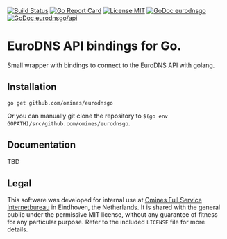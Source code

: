 [![Build Status](https://travis-ci.com/omines/eurodnsgo.svg?branch=master)](https://travis-ci.com/omines/eurodnsgo)
[![Go Report Card](https://goreportcard.com/badge/github.com/omines/eurodnsgo)](https://goreportcard.com/report/github.com/omines/eurodnsgo)
[![License MIT](https://img.shields.io/badge/License-MIT-brightgreen.svg)](https://github.com/omines/eurodnsgo/blob/master/LICENSE)
[![GoDoc eurodnsgo](https://godoc.org/github.com/omines/eurodnsgo?status.svg)](https://godoc.org/github.com/omines/eurodnsgo)
[![GoDoc eurodnsgo/api](https://godoc.org/github.com/omines/eurodnsgo/api?status.svg)](https://godoc.org/github.com/omines/eurodnsgo/api)

# EuroDNS API bindings for Go.

Small wrapper with bindings to connect to the EuroDNS API with golang.

## Installation

~~~~
go get github.com/omines/eurodnsgo
~~~~

Or you can manually git clone the repository to
`$(go env GOPATH)/src/github.com/omines/eurodnsgo`.

## Documentation

TBD

## Legal

This software was developed for internal use at [Omines Full Service Internetbureau](https://www.omines.nl/)
in Eindhoven, the Netherlands. It is shared with the general public under the permissive MIT license, without
any guarantee of fitness for any particular purpose. Refer to the included `LICENSE` file for more details.
